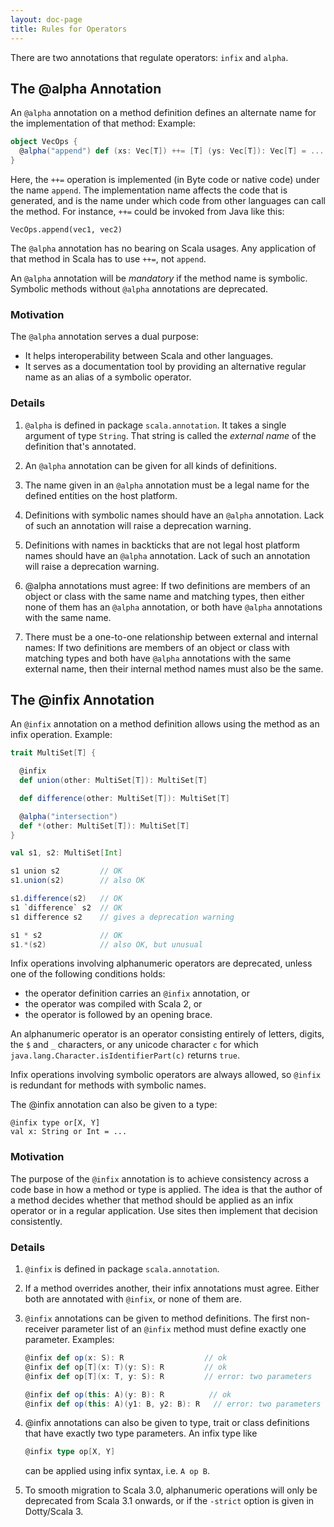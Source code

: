 ```yaml
---
layout: doc-page
title: Rules for Operators
---
```


There are two annotations that regulate operators: `infix` and `alpha`.

## The @alpha Annotation

An `@alpha` annotation on a method definition defines an alternate name for the implementation of that method: Example:
```scala
object VecOps {
  @alpha("append") def (xs: Vec[T]) ++= [T] (ys: Vec[T]): Vec[T] = ...
}
```
Here, the `++=` operation is implemented (in Byte code or native code) under the name `append`. The implementation name affects the code that is generated, and is the name under which code from other languages can call the method. For instance, `++=` could be invoked from Java like this:
```
VecOps.append(vec1, vec2)
```
The `@alpha` annotation has no bearing on Scala usages. Any application of that method in Scala has to use `++=`, not `append`.

An `@alpha` annotation will be _mandatory_ if the method name is symbolic. Symbolic methods without `@alpha` annotations are deprecated.

### Motivation

The `@alpha` annotation serves a dual purpose:

 - It helps interoperability between Scala and other languages.
 - It serves as a documentation tool by providing an alternative regular name
   as an alias of a symbolic operator.

### Details

 1. `@alpha` is defined in package `scala.annotation`. It takes a single argument
    of type `String`. That string is called the _external name_ of the definition
    that's annotated.

 2. An `@alpha` annotation can be given for all kinds of definitions.

 3. The name given in an `@alpha` annotation must be a legal name
    for the defined entities on the host platform.

 4. Definitions with symbolic names should have an `@alpha` annotation. Lack of such
    an annotation will raise a deprecation warning.

 5. Definitions with names in backticks that are not legal host platform names
    should have an `@alpha` annotation. Lack of such an annotation will raise a deprecation warning.

 6. @alpha annotations must agree: If two definitions are members of an object or class with the same name and matching types, then either none of them has an `@alpha` annotation, or both have `@alpha` annotations with the same name.

 7. There must be a one-to-one relationship between external and internal names:
 If two definitions are members of an object or class with matching types and both have `@alpha` annotations with the same external name, then their internal method names must also be the same.

## The @infix Annotation

An `@infix` annotation on a method definition allows using the method as an infix operation. Example:
```scala
trait MultiSet[T] {

  @infix
  def union(other: MultiSet[T]): MultiSet[T]

  def difference(other: MultiSet[T]): MultiSet[T]

  @alpha("intersection")
  def *(other: MultiSet[T]): MultiSet[T]
}

val s1, s2: MultiSet[Int]

s1 union s2         // OK
s1.union(s2)        // also OK

s1.difference(s2)   // OK
s1 `difference` s2  // OK
s1 difference s2    // gives a deprecation warning

s1 * s2             // OK
s1.*(s2)            // also OK, but unusual
```
Infix operations involving alphanumeric operators are deprecated, unless
one of the following conditions holds:

 - the operator definition carries an `@infix` annotation, or
 - the operator was compiled with Scala 2, or
 - the operator is followed by an opening brace.

An alphanumeric operator is an operator consisting entirely of letters, digits, the `$` and `_` characters, or
any unicode character `c` for which `java.lang.Character.isIdentifierPart(c)` returns `true`.

Infix operations involving symbolic operators are always allowed, so `@infix` is redundant for methods with symbolic names.

The @infix annotation can also be given to a type:
```
@infix type or[X, Y]
val x: String or Int = ...
```

### Motivation

The purpose of the `@infix` annotation is to achieve consistency across a code base in how a method or type is applied. The idea is that the author of a method decides whether that method should be applied as an infix operator or in a regular application. Use sites then implement that decision consistently.

### Details

 1. `@infix` is defined in package `scala.annotation`.

 2. If a method overrides another, their infix annotations must agree. Either both are annotated with `@infix`, or none of them are.

 3. `@infix` annotations can be given to method definitions. The first non-receiver parameter list of an `@infix` method must define exactly one parameter. Examples:

      ```scala
      @infix def op(x: S): R                  // ok
      @infix def op[T](x: T)(y: S): R         // ok
      @infix def op[T](x: T, y: S): R         // error: two parameters

      @infix def op(this: A)(y: B): R          // ok
      @infix def op(this: A)(y1: B, y2: B): R   // error: two parameters
      ```

 4. @infix annotations can also be given to type, trait or class definitions that have exactly two type parameters. An infix type like

      ```scala
      @infix type op[X, Y]
      ```

    can be applied using infix syntax, i.e. `A op B`.

 5. To smooth migration to Scala 3.0, alphanumeric operations will only be deprecated from Scala 3.1 onwards,
or if the `-strict` option is given in Dotty/Scala 3.

